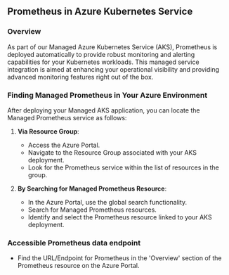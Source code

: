 ## Prometheus in Azure Kubernetes Service

### Overview

As part of our Managed Azure Kubernetes Service (AKS), Prometheus is deployed automatically to provide robust monitoring and alerting capabilities for your Kubernetes workloads. This managed service integration is aimed at enhancing your operational visibility and providing advanced monitoring features right out of the box.

### Finding Managed Prometheus in Your Azure Environment

After deploying your Managed AKS application, you can locate the Managed Prometheus service as follows:

1. **Via Resource Group**:
    - Access the Azure Portal.
    - Navigate to the Resource Group associated with your AKS deployment.
    - Look for the Prometheus service within the list of resources in the group.

2. **By Searching for Managed Prometheus Resource**:
    - In the Azure Portal, use the global search functionality.
    - Search for Managed Prometheus resources.
    - Identify and select the Prometheus resource linked to your AKS deployment.

### Accessible Prometheus data endpoint

- Find the URL/Endpoint for Prometheus in the 'Overview' section of the Prometheus resource on the Azure Portal.